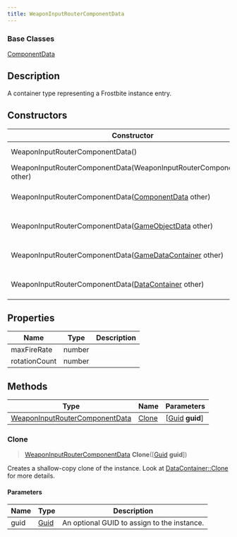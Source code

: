 ```yaml
---
title: WeaponInputRouterComponentData
---
```

### Base Classes

[ComponentData](/vext/ref/fb/componentdata/)

## Description

A container type representing a Frostbite instance entry.

## Constructors

| Constructor                                                                               | Description                                                                                                                                         |
| ----------------------------------------------------------------------------------------- | --------------------------------------------------------------------------------------------------------------------------------------------------- |
| WeaponInputRouterComponentData()                                                          | Create a new instance of this container type.                                                                                                       |
| WeaponInputRouterComponentData(WeaponInputRouterComponentData other)                      | Create a reference copy of an instance of the same type.                                                                                            |
| WeaponInputRouterComponentData([ComponentData](/vext/ref/fb/componentdata/) other)                      | Upcast an instance of type [ComponentData](/vext/ref/fb/componentdata/) to [WeaponInputRouterComponentData](/vext/ref/fb/weaponinputroutercomponentdata/).                      |
| WeaponInputRouterComponentData([GameObjectData](/vext/ref/fb/gameobjectdata/) other)                    | Upcast an instance of type [GameObjectData](/vext/ref/fb/gameobjectdata/) to [WeaponInputRouterComponentData](/vext/ref/fb/weaponinputroutercomponentdata/).                    |
| WeaponInputRouterComponentData([GameDataContainer](/vext/ref/fb/gamedatacontainer/) other)              | Upcast an instance of type [GameDataContainer](/vext/ref/fb/gamedatacontainer/) to [WeaponInputRouterComponentData](/vext/ref/fb/weaponinputroutercomponentdata/).              |
| WeaponInputRouterComponentData([DataContainer](/vext/ref/shared/class/datacontainer) other) | Upcast an instance of type [DataContainer](/vext/ref/shared/class/datacontainer) to [WeaponInputRouterComponentData](/vext/ref/fb/weaponinputroutercomponentdata/). |

## Properties

| Name          | Type   | Description |
| ------------- | ------ | ----------- |
| maxFireRate   | number |             |
| rotationCount | number |             |

## Methods

| Type                                                             | Name            | Parameters                                     |
| ---------------------------------------------------------------- | --------------- | ---------------------------------------------- |
| [WeaponInputRouterComponentData](/vext/ref/fb/weaponinputroutercomponentdata/) | [Clone](#clone) | \[[Guid](/vext/ref/shared/class/guid) **guid**\] |

### Clone

> [WeaponInputRouterComponentData](/vext/ref/fb/weaponinputroutercomponentdata/) **Clone**(\[[Guid](/vext/ref/shared/class/guid) **guid**\])

Creates a shallow-copy clone of the instance. Look at [DataContainer::Clone](/vext/ref/shared/class/datacontainer#clone) for more details.

#### Parameters

| Name | Type         | Description                                 |
| ---- | ------------ | ------------------------------------------- |
| guid | [Guid](/vext/ref/shared/class/guid/) | An optional GUID to assign to the instance. |
